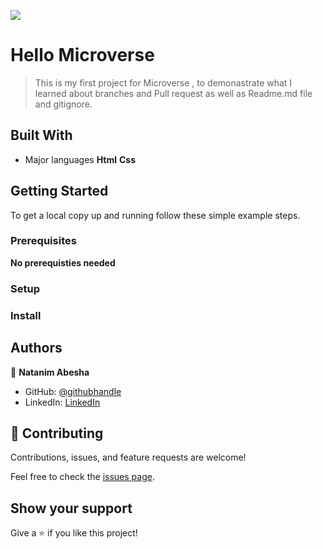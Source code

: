 ![](https://img.shields.io/badge/Microverse-blueviolet)

# Hello Microverse

> This is my first project for Microverse , to demonastrate what I learned about branches and Pull request as well as Readme.md file and gitignore.


## Built With

- Major languages
**Html**
**Css**




## Getting Started


To get a local copy up and running follow these simple example steps.

### Prerequisites
**No prerequisties needed**

### Setup


### Install


## Authors

👤 **Natanim Abesha**

- GitHub: [@githubhandle](https://https://github.com/NatanimA)
- LinkedIn: [LinkedIn](https://linkedin.com/in/natanim-abesha-04a39823a)


## 🤝 Contributing

Contributions, issues, and feature requests are welcome!

Feel free to check the [issues page](../../issues/).

## Show your support

Give a ⭐️ if you like this project!


